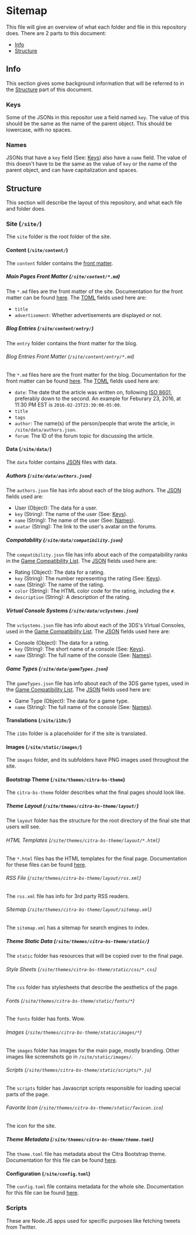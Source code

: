 # Sitemap
This file will give an overview of what each folder and file in this repository does. There are 2 parts to this document:
- [Info](#info)
- [Structure](#structure)

## Info

This section gives some background information that will be referred to in the [Structure](#structure) part of this document.

### Keys
Some of the JSONs in this repositor use a field named `key`. The value of this should be the same as the name of the parent object. This should be lowercase, with no spaces.

### Names
JSONs that have a `key` field (See: [Keys](#keys)) also have a `name` field. The value of this doesn't have to be the same as the value of `key` or the name of the parent object, and can have capitalization and spaces.

## Structure
This section will describe the layout of this repository, and what each file and folder does.

### Site (`/site/`)
The `site` folder is the root folder of the site.

#### Content (`/site/content/`)
The `content` folder contains the [front matter](https://gohugo.io/content/front-matter/).

##### Main Pages Front Matter (`/site/content/*.md`)
The `*.md` files are the front matter of the site. Documentation for the front matter can be found [here](https://gohugo.io/content/front-matter/). The [TOML](https://github.com/toml-lang/toml) fields used here are:
- `title`
- `advertisement`: Whether advertisements are displayed or not.

##### Blog Entries (`/site/content/entry/`)
The `entry` folder contains the front matter for the blog.

###### Blog Entries Front Matter (`/site/content/entry/*.md`)
The `*.md` files here are the front matter for the blog. Documentation for the front matter can be found [here](https://gohugo.io/content/front-matter/). The [TOML](https://github.com/toml-lang/toml) fields used here are:
- `date`: The date that the article was written on, following [ISO 8601](https://en.wikipedia.org/wiki/ISO_8601), preferably down to the second. An example for Feburary 23, 2016, at 11:30 PM EST is `2016-02-23T23:30:00-05:00`.
- `title`
- `tags`
- `author`: The name(s) of the person/people that wrote the article, in `/site/data/authors.json`.
- `forum`: The ID of the forum topic for discussing the article.

#### Data (`/site/data/`)
The `data` folder contains [JSON](http://www.json.org/) files with data.

##### Authors (`/site/data/authors.json`)
The `authors.json` file has info about each of the blog authors. The [JSON](http://www.json.org/) fields used are:
- User (Object): The data for a user.
 - `key` (String): The name of the user (See: [Keys](#keys)).
 - `name` (String): The name of the user (See: [Names](#names)).
 - `avatar` (String): The link to the user's avatar on the forums.

##### Compatability (`/site/data/compatibility.json`)
The `compatibility.json` file has info about each of the compataibility ranks in the [Game Compatibility List](https://citra-emu.org/game/). The [JSON](http://www.json.org/) fields used here are:
- Rating (Object): The data for a rating.
 - `key` (String): The number representing the rating (See: [Keys](#keys)).
 - `name` (String): The name of the rating.
 - `color` (String): The HTML color code for the rating, including the `#`.
 - `description` (String): A description of the rating.

##### Virtual Console Systems (`/site/data/vcSystems.json`)
The `vcSystems.json` file has info about each of the 3DS's Virtual Consoles, used in the [Game Compatibility List](https://citra-emu.org/game/). The [JSON](http://www.json.org/) fields used here are:
- Console (Object): The data for a rating.
 - `key` (String): The short name of a console (See: [Keys](#keys)).
 - `name` (String): The full name of the console (See: [Names](#names)).

##### Game Types (`/site/data/gameTypes.json`)
The `gameTypes.json` file has info about each of the 3DS game types, used in the [Game Compatibility List](https://citra-emu.org/game/). The [JSON](http://www.json.org/) fields used here are:
 - Game Type (Object): The data for a game type.
 - `name` (String): The full name of the console (See: [Names](#names)).

#### Translations (`/site/i18n/`)
The `i18n` folder is a placeholder for if the site is translated.

#### Images (`/site/static/images/`)
The `images` folder, and its subfolders have PNG images used throughout the site.

#### Bootstrap Theme (`/site/themes/citra-bs-theme`)
The `citra-bs-theme` folder describes what the final pages should look like.

##### Theme Layout (`/site/themes/citra-bs-theme/layout/`)
The `layout` folder has the structure for the root directory of the final site that users will see.

###### HTML Templates (`/site/themes/citra-bs-theme/layout/*.html`)
The `*.html` files has the HTML templates for the final page. Documentation for these files can be found [here](https://gohugo.io/templates/list).

###### RSS File (`/site/themes/citra-bs-theme/layout/rss.xml`)
The `rss.xml` file has info for 3rd party RSS readers.

###### Sitemap (`/site/themes/citra-bs-theme/layout/sitemap.xml`)
The `sitemap.xml` has a sitemap for search engines to index.

##### Theme Static Data (`/site/themes/citra-bs-theme/static/`)
The `static` folder has resources that will be copied over to the final page.

###### Style Sheets (`/site/themes/citra-bs-theme/static/css/*.css`)
The `css` folder has stylesheets that describe the aesthetics of the page.

###### Fonts (`/site/themes/citra-bs-theme/static/fonts/*`)
The `fonts` folder has fonts. Wow.

###### Images (`/site/themes/citra-bs-theme/static/images/*`)
The `images` folder has images for the main page, mostly branding. Other images like screenshots go in `/site/static/images/`.

###### Scripts (`/site/themes/citra-bs-theme/static/scripts/*.js`)
The `scripts` folder has Javascript scripts responsible for loading special parts of the page.

###### Favorite Icon (`/site/themes/citra-bs-theme/static/favicon.ico`)
The icon for the site.

##### Theme Metadata (`/site/themes/citra-bs-theme/theme.toml`)
The `theme.toml` file has metadata about the Citra Bootstrap theme. Documentation for this file can be found [here](https://gohugo.io/overview/configuration/).

#### Configuration (`/site/config.toml`)
The `config.toml` file contains metadata for the whole site. Documentation for this file can be found [here](https://gohugo.io/overview/configuration/).

### Scripts
These are Node.JS apps used for specific purposes like fetching tweets from Twitter.
